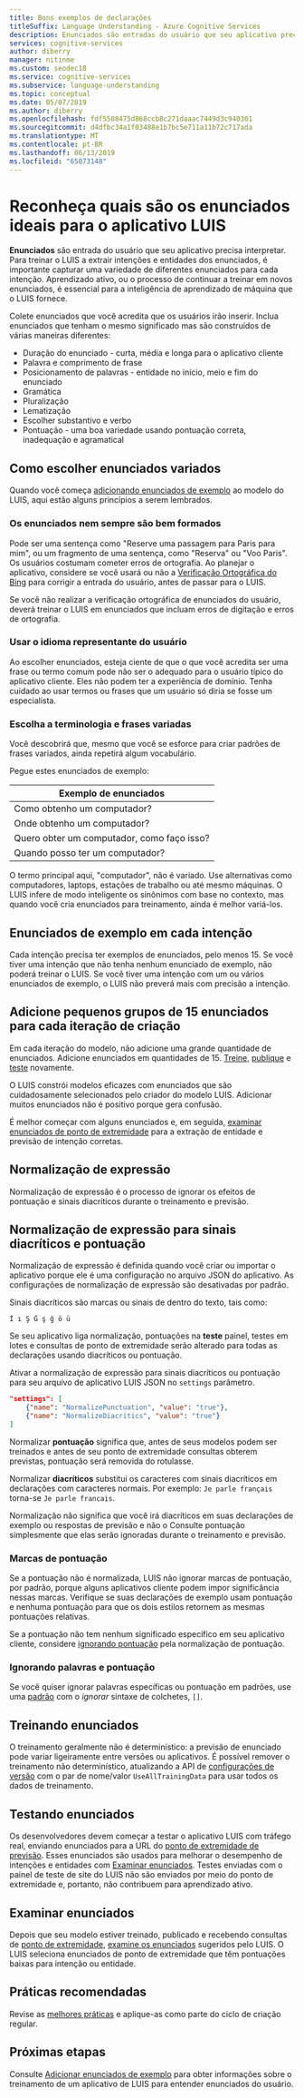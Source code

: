 ```yaml
---
title: Bons exemplos de declarações
titleSuffix: Language Understanding - Azure Cognitive Services
description: Enunciados são entradas do usuário que seu aplicativo precisa interpretar. Colete frases que você acredita que os usuários vão inserir. Inclua enunciados que tenham o mesmo significado, mas sejam construídos de modo diferente em termos de comprimento e posicionamento de palavras.
services: cognitive-services
author: diberry
manager: nitinme
ms.custom: seodec18
ms.service: cognitive-services
ms.subservice: language-understanding
ms.topic: conceptual
ms.date: 05/07/2019
ms.author: diberry
ms.openlocfilehash: fdf5508475d868ccb8c271daaac7449d3c940301
ms.sourcegitcommit: d4dfbc34a1f03488e1b7bc5e711a11b72c717ada
ms.translationtype: MT
ms.contentlocale: pt-BR
ms.lasthandoff: 06/13/2019
ms.locfileid: "65073148"
---
```

# <a name="understand-what-good-utterances-are-for-your-luis-app"></a>Reconheça quais são os enunciados ideais para o aplicativo LUIS

**Enunciados** são entrada do usuário que seu aplicativo precisa interpretar. Para treinar o LUIS a extrair intenções e entidades dos enunciados, é importante capturar uma variedade de diferentes enunciados para cada intenção. Aprendizado ativo, ou o processo de continuar a treinar em novos enunciados, é essencial para a inteligência de aprendizado de máquina que o LUIS fornece.

Colete enunciados que você acredita que os usuários irão inserir. Inclua enunciados que tenham o mesmo significado mas são construídos de várias maneiras diferentes:

* Duração do enunciado - curta, média e longa para o aplicativo cliente
* Palavra e comprimento de frase 
* Posicionamento de palavras - entidade no início, meio e fim do enunciado
* Gramática 
* Pluralização
* Lematização
* Escolher substantivo e verbo
* Pontuação - uma boa variedade usando pontuação correta, inadequação e agramatical

## <a name="how-to-choose-varied-utterances"></a>Como escolher enunciados variados

Quando você começa [adicionando enunciados de exemplo](luis-how-to-add-example-utterances.md) ao modelo do LUIS, aqui estão alguns princípios a serem lembrados.

### <a name="utterances-arent-always-well-formed"></a>Os enunciados nem sempre são bem formados

Pode ser uma sentença como "Reserve uma passagem para Paris para mim", ou um fragmento de uma sentença, como "Reserva" ou "Voo Paris".  Os usuários costumam cometer erros de ortografia. Ao planejar o aplicativo, considere se você usará ou não a [Verificação Ortográfica do Bing](luis-tutorial-bing-spellcheck.md) para corrigir a entrada do usuário, antes de passar para o LUIS. 

Se você não realizar a verificação ortográfica de enunciados do usuário, deverá treinar o LUIS em enunciados que incluam erros de digitação e erros de ortografia.

### <a name="use-the-representative-language-of-the-user"></a>Usar o idioma representante do usuário

Ao escolher enunciados, esteja ciente de que o que você acredita ser uma frase ou termo comum pode não ser o adequado para o usuário típico do aplicativo cliente. Eles não podem ter a experiência de domínio. Tenha cuidado ao usar termos ou frases que um usuário só diria se fosse um especialista.

### <a name="choose-varied-terminology-as-well-as-phrasing"></a>Escolha a terminologia e frases variadas

Você descobrirá que, mesmo que você se esforce para criar padrões de frases variados, ainda repetirá algum vocabulário.

Pegue estes enunciados de exemplo:

|Exemplo de enunciados|
|--|
|Como obtenho um computador?|
|Onde obtenho um computador?|
|Quero obter um computador, como faço isso?|
|Quando posso ter um computador?| 

O termo principal aqui, "computador", não é variado. Use alternativas como computadores, laptops, estações de trabalho ou até mesmo máquinas. O LUIS infere de modo inteligente os sinônimos com base no contexto, mas quando você cria enunciados para treinamento, ainda é melhor variá-los.

## <a name="example-utterances-in-each-intent"></a>Enunciados de exemplo em cada intenção

Cada intenção precisa ter exemplos de enunciados, pelo menos 15. Se você tiver uma intenção que não tenha nenhum enunciado de exemplo, não poderá treinar o LUIS. Se você tiver uma intenção com um ou vários enunciados de exemplo, o LUIS não preverá mais com precisão a intenção. 

## <a name="add-small-groups-of-15-utterances-for-each-authoring-iteration"></a>Adicione pequenos grupos de 15 enunciados para cada iteração de criação

Em cada iteração do modelo, não adicione uma grande quantidade de enunciados. Adicione enunciados em quantidades de 15. [Treine](luis-how-to-train.md), [publique](luis-how-to-publish-app.md) e [teste](luis-interactive-test.md) novamente.  

O LUIS constrói modelos eficazes com enunciados que são cuidadosamente selecionados pelo criador do modelo LUIS. Adicionar muitos enunciados não é positivo porque gera confusão.  

É melhor começar com alguns enunciados e, em seguida, [examinar enunciados de ponto de extremidade](luis-how-to-review-endpoint-utterances.md) para a extração de entidade e previsão de intenção corretas.

## <a name="utterance-normalization"></a>Normalização de expressão

Normalização de expressão é o processo de ignorar os efeitos de pontuação e sinais diacríticos durante o treinamento e previsão.

## <a name="utterance-normalization-for-diacritics-and-punctuation"></a>Normalização de expressão para sinais diacríticos e pontuação

Normalização de expressão é definida quando você criar ou importar o aplicativo porque ele é uma configuração no arquivo JSON do aplicativo. As configurações de normalização de expressão são desativadas por padrão. 

Sinais diacríticos são marcas ou sinais de dentro do texto, tais como: 

```
İ ı Ş Ğ ş ğ ö ü
```

Se seu aplicativo liga normalização, pontuações na **teste** painel, testes em lotes e consultas de ponto de extremidade serão alterado para todas as declarações usando diacríticos ou pontuação.

Ativar a normalização de expressão para sinais diacríticos ou pontuação para seu arquivo de aplicativo LUIS JSON no `settings` parâmetro.

```JSON
"settings": [
    {"name": "NormalizePunctuation", "value": "true"},
    {"name": "NormalizeDiacritics", "value": "true"}
] 
```

Normalizar **pontuação** significa que, antes de seus modelos podem ser treinados e antes de seu ponto de extremidade consultas obterem previstas, pontuação será removida do rotulasse. 

Normalizar **diacríticos** substitui os caracteres com sinais diacríticos em declarações com caracteres normais. Por exemplo: `Je parle français` torna-se `Je parle francais`. 

Normalização não significa que você irá diacríticos em suas declarações de exemplo ou respostas de previsão e não o Consulte pontuação simplesmente que elas serão ignoradas durante o treinamento e previsão.


### <a name="punctuation-marks"></a>Marcas de pontuação

Se a pontuação não é normalizada, LUIS não ignorar marcas de pontuação, por padrão, porque alguns aplicativos cliente podem impor significância nessas marcas. Verifique se suas declarações de exemplo usam pontuação e nenhuma pontuação para que os dois estilos retornem as mesmas pontuações relativas. 

Se a pontuação não tem nenhum significado específico em seu aplicativo cliente, considere [ignorando pontuação](#utterance-normalization) pela normalização de pontuação. 

### <a name="ignoring-words-and-punctuation"></a>Ignorando palavras e pontuação

Se você quiser ignorar palavras específicas ou pontuação em padrões, use uma [padrão](luis-concept-patterns.md#pattern-syntax) com o _ignorar_ sintaxe de colchetes, `[]`. 

## <a name="training-utterances"></a>Treinando enunciados

O treinamento geralmente não é determinístico: a previsão de enunciado pode variar ligeiramente entre versões ou aplicativos. É possível remover o treinamento não determinístico, atualizando a API de [configurações de versão](https://westus.dev.cognitive.microsoft.com/docs/services/5890b47c39e2bb17b84a55ff/operations/versions-update-application-version-settings) com o par de nome/valor `UseAllTrainingData` para usar todos os dados de treinamento.

## <a name="testing-utterances"></a>Testando enunciados 

Os desenvolvedores devem começar a testar o aplicativo LUIS com tráfego real, enviando enunciados para a URL do [ponto de extremidade de previsão](luis-how-to-azure-subscription.md). Esses enunciados são usados para melhorar o desempenho de intenções e entidades com [Examinar enunciados](luis-how-to-review-endpoint-utterances.md). Testes enviadas com o painel de teste de site do LUIS não são enviados por meio do ponto de extremidade e, portanto, não contribuem para aprendizado ativo. 

## <a name="review-utterances"></a>Examinar enunciados

Depois que seu modelo estiver treinado, publicado e recebendo consultas de [ponto de extremidade](luis-glossary.md#endpoint), [examine os enunciados](luis-how-to-review-endpoint-utterances.md) sugeridos pelo LUIS. O LUIS seleciona enunciados de ponto de extremidade que têm pontuações baixas para intenção ou entidade. 

## <a name="best-practices"></a>Práticas recomendadas

Revise as [melhores práticas](luis-concept-best-practices.md) e aplique-as como parte do ciclo de criação regular.

## <a name="next-steps"></a>Próximas etapas
Consulte [Adicionar enunciados de exemplo](luis-how-to-add-example-utterances.md) para obter informações sobre o treinamento de um aplicativo de LUIS para entender enunciados do usuário.

